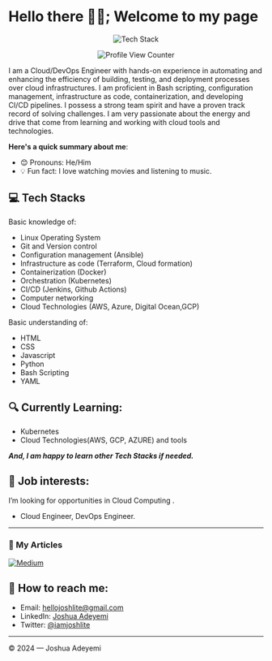# Hello there 👋🏾; Welcome to my page
<p align="center"><img src="https://skillicons.dev/icons?i=git,github,gitlab,linux,aws,ansible,bash,html,css,javascript,python,vscode,nginx,jenkins,kubernetes" alt="Tech Stack" /> </p>

<div align="center">
  <img src="https://komarev.com/ghpvc/?username=Ze-Austin&style=flat-square&color=blue" alt="Profile View Counter"/>
</div>

I am a Cloud/DevOps Engineer with hands-on experience in automating and enhancing the efficiency of building, testing, and deployment processes over cloud infrastructures. I am proficient in Bash scripting, configuration management, infrastructure as code, containerization, and developing CI/CD pipelines. I possess a strong team spirit and have a proven track record of solving challenges. I am very passionate about the energy and drive that come from learning and working with cloud tools and technologies.

**Here's a quick summary about me**:

- 😊 Pronouns: He/Him
- 💡 Fun fact: I love watching movies and listening to music. 
 
## 💻 Tech Stacks
Basic knowledge of: 
- Linux Operating System
- Git and Version control
- Configuration management (Ansible)
- Infrastructure as code (Terraform, Cloud formation)
- Containerization (Docker)
- Orchestration (Kubernetes)
- CI/CD (Jenkins, Github Actions)
- Computer networking
- Cloud Technologies (AWS, Azure, Digital Ocean,GCP)


Basic understanding of:
- HTML
- CSS
- Javascript
- Python
- Bash Scripting
- YAML

## 🔍 Currently Learning:
- Kubernetes
- Cloud Technologies(AWS, GCP, AZURE) and tools

***And, I am happy to learn other Tech Stacks if needed.***

## 💼 Job interests: 
 I’m looking for opportunities in Cloud Computing .
- Cloud Engineer, DevOps Engineer.

---
<h3 align="left"> 💬 My Articles </h3>
  
[![Medium](https://img.shields.io/badge/Medium-12100E?style=for-the-badge&logo=medium&logoColor=white)](https://medium.com/@adeyemijoshua)


## 🚀 How to reach me:
- Email: [hellojoshlite@gmail.com](hellojoshlite@gmail.com)
- LinkedIn: [Joshua Adeyemi](https://www.linkedin.com/in/joshua-adeyemi-5676b2213/)
- Twitter: [@iamjoshlite](https://x.com/iamjoshlite?t=NylKpX_a8lWF0PVnqORumQ&s=09)
---

© 2024 — Joshua Adeyemi 
